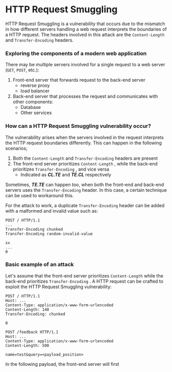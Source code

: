 # HTTP Request Smuggling

HTTP Request Smuggling is a vulnerability that occurs due to the mismatch in how different servers handling a web request interprets the boundaries of a HTTP request. The headers involved in this attack are the `Content-Length` and `Transfer-Encoding` headers.

### Exploring the components of a modern web application

There may be multiple servers involved for a single request to a web server (`GET`, `POST`, etc.):

1. Front-end server that forwards request to the back-end server
   * reverse proxy
   * load balancer
2. Back-end server that processes the request and communicates with other components:
   * Database
   * Other services

### How can a HTTP Request Smuggling vulnerability occur?

The vulnerability arises when the servers involved in the request interprets the HTTP request boundaries differently. This can happen in the following scenarios;

1. Both the `Content-Length` and `Transfer-Encoding` headers are present
2. The front-end server prioritizes `Content-Length` , while the back-end prioritizes `Transfer-Encoding` , and vice versa
   * Indicated as _**CL.TE**_ and _**TE.CL**_ respectively&#x20;

Sometimes, _**TE.TE**_ can happen too, when both the front-end and back-end servers uses the `Transfer-Encoding` header. In this case, a certain technique can be used to workaround this.

For the attack to work, a duplicate `Transfer-Encoding`  header can be added with a malformed and invalid value such as:

```http
POST / HTTP/1.1
...
Transfer-Encoding chunked
Transfer-Encoding random-invalid-value

xx
...
0
```



### Basic example of an attack

Let's assume that the front-end server prioritizes  `Content-Length` while the  back-end prioritizes `Transfer-Encoding` . A HTTP request can be crafted to exploit the HTTP Request Smuggling vulnerability:

```http
POST / HTTP/1.1
Host: ...
Content-Type: application/x-www-form-urlencoded
Content-Length: 140
Transfer-Encoding: chunked

0

POST /feedback HTTP/1.1
Host: ...
Content-Type: application/x-www-form-urlencoded
Content-Length: 500

name=test&query=<payload_position>
```

In the following payload, the front-end server will first

